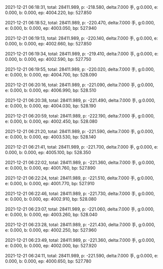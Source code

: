 2021-12-21 06:18:31, total: 28411.989, p: -218.580, delta:7.000 手, g:0.000, e: 0.000, b: 0.000, ep: 4004.220, bp: 527.850

2021-12-21 06:18:52, total: 28411.989, p: -220.470, delta:7.000 手, g:0.000, e: 0.000, b: 0.000, ep: 4003.050, bp: 527.940

2021-12-21 06:19:13, total: 28411.989, p: -220.140, delta:7.000 手, g:0.000, e: 0.000, b: 0.000, ep: 4002.660, bp: 527.850

2021-12-21 06:19:34, total: 28411.989, p: -219.410, delta:7.000 手, g:0.000, e: 0.000, b: 0.000, ep: 4002.590, bp: 527.750

2021-12-21 06:19:55, total: 28411.989, p: -220.020, delta:7.000 手, g:0.000, e: 0.000, b: 0.000, ep: 4004.700, bp: 528.090

2021-12-21 06:20:16, total: 28411.989, p: -221.090, delta:7.000 手, g:0.000, e: 0.000, b: 0.000, ep: 4006.990, bp: 528.510

2021-12-21 06:20:38, total: 28411.989, p: -221.490, delta:7.000 手, g:0.000, e: 0.000, b: 0.000, ep: 4004.030, bp: 528.190

2021-12-21 06:20:59, total: 28411.989, p: -222.190, delta:7.000 手, g:0.000, e: 0.000, b: 0.000, ep: 4002.450, bp: 528.080

2021-12-21 06:21:20, total: 28411.989, p: -221.590, delta:7.000 手, g:0.000, e: 0.000, b: 0.000, ep: 4003.530, bp: 528.140

2021-12-21 06:21:41, total: 28411.989, p: -221.700, delta:7.000 手, g:0.000, e: 0.000, b: 0.000, ep: 4005.100, bp: 528.350

2021-12-21 06:22:02, total: 28411.989, p: -221.360, delta:7.000 手, g:0.000, e: 0.000, b: 0.000, ep: 4001.760, bp: 527.890

2021-12-21 06:22:24, total: 28411.989, p: -221.510, delta:7.000 手, g:0.000, e: 0.000, b: 0.000, ep: 4001.770, bp: 527.910

2021-12-21 06:22:46, total: 28411.989, p: -221.730, delta:7.000 手, g:0.000, e: 0.000, b: 0.000, ep: 4002.910, bp: 528.080

2021-12-21 06:23:07, total: 28411.989, p: -221.060, delta:7.000 手, g:0.000, e: 0.000, b: 0.000, ep: 4003.260, bp: 528.040

2021-12-21 06:23:28, total: 28411.989, p: -221.430, delta:7.000 手, g:0.000, e: 0.000, b: 0.000, ep: 4002.250, bp: 527.960

2021-12-21 06:23:49, total: 28411.989, p: -221.360, delta:7.000 手, g:0.000, e: 0.000, b: 0.000, ep: 4002.000, bp: 527.920

2021-12-21 06:24:11, total: 28411.989, p: -221.590, delta:7.000 手, g:0.000, e: 0.000, b: 0.000, ep: 4000.650, bp: 527.780